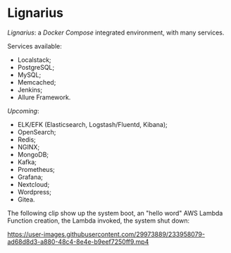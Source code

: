 # Lignarius
_Lignarius_: a _Docker Compose_ integrated environment, with many services.

Services available:

- Localstack;
- PostgreSQL;
- MySQL;
- Memcached;
- Jenkins;
- Allure Framework.

_Upcoming_:

- ELK/EFK (Elasticsearch, Logstash/Fluentd, Kibana);
- OpenSearch;
- Redis;
- NGINX;
- MongoDB;
- Kafka;
- Prometheus;
- Grafana;
- Nextcloud;
- Wordpress;
- Gitea.

The following clip show up the system boot, an "hello word" AWS Lambda Function creation, the Lambda invoked, the system shut down: 

https://user-images.githubusercontent.com/29973889/233958079-ad68d8d3-a880-48c4-8e4e-b9eef7250ff9.mp4

